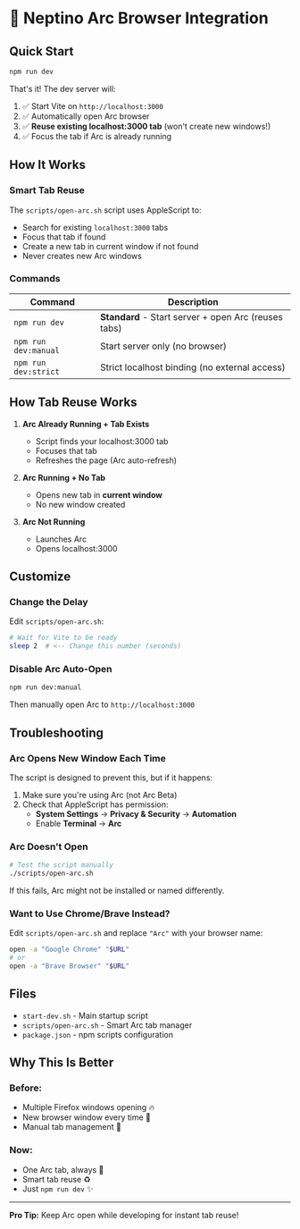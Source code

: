 # 🎯 Neptino Arc Browser Integration

## Quick Start

```bash
npm run dev
```

That's it! The dev server will:
1. ✅ Start Vite on `http://localhost:3000`
2. ✅ Automatically open Arc browser
3. ✅ **Reuse existing localhost:3000 tab** (won't create new windows!)
4. ✅ Focus the tab if Arc is already running

## How It Works

### Smart Tab Reuse
The `scripts/open-arc.sh` script uses AppleScript to:
- Search for existing `localhost:3000` tabs
- Focus that tab if found
- Create a new tab in current window if not found
- Never creates new Arc windows

### Commands

| Command | Description |
|---------|-------------|
| `npm run dev` | **Standard** - Start server + open Arc (reuses tabs) |
| `npm run dev:manual` | Start server only (no browser) |
| `npm run dev:strict` | Strict localhost binding (no external access) |

## How Tab Reuse Works

1. **Arc Already Running + Tab Exists**
   - Script finds your localhost:3000 tab
   - Focuses that tab
   - Refreshes the page (Arc auto-refresh)

2. **Arc Running + No Tab**
   - Opens new tab in **current window**
   - No new window created

3. **Arc Not Running**
   - Launches Arc
   - Opens localhost:3000

## Customize

### Change the Delay
Edit `scripts/open-arc.sh`:
```bash
# Wait for Vite to be ready
sleep 2  # <-- Change this number (seconds)
```

### Disable Arc Auto-Open
```bash
npm run dev:manual
```

Then manually open Arc to `http://localhost:3000`

## Troubleshooting

### Arc Opens New Window Each Time
The script is designed to prevent this, but if it happens:
1. Make sure you're using Arc (not Arc Beta)
2. Check that AppleScript has permission:
   - **System Settings** → **Privacy & Security** → **Automation**
   - Enable **Terminal** → **Arc**

### Arc Doesn't Open
```bash
# Test the script manually
./scripts/open-arc.sh
```

If this fails, Arc might not be installed or named differently.

### Want to Use Chrome/Brave Instead?
Edit `scripts/open-arc.sh` and replace `"Arc"` with your browser name:
```bash
open -a "Google Chrome" "$URL"
# or
open -a "Brave Browser" "$URL"
```

## Files

- `start-dev.sh` - Main startup script
- `scripts/open-arc.sh` - Smart Arc tab manager
- `package.json` - npm scripts configuration

## Why This Is Better

### Before:
- Multiple Firefox windows opening 🔥
- New browser window every time 😤
- Manual tab management 🤯

### Now:
- One Arc tab, always 🎯
- Smart tab reuse ♻️
- Just `npm run dev` ✨

---

**Pro Tip:** Keep Arc open while developing for instant tab reuse!
